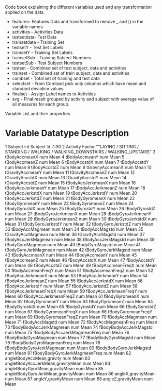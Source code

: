 Code book explaining the different variables used and any transformation applied on the data.

- features- Features Data and transformed to remove _ and () in the variable names.
- activities - Activities Data
- testsetdata- Test Data
- trainsetdata - Training Set
- testsetY - Test Set Labels
- trainsetY - Training Set Labels
- trainsetSub - Training Subject Numbers
- testsetSub - Test Subject Numbers
- testset - Combined set of test subject, data and activities
- trainset - Combined set of train subject, data and activities
- combset - Total set of training and test data
- selectset - From Combset pick only columns which have mean and standard deviation values
- finalset - Assign Label names to Activities
- avg - Final result grouped by activity and subject with average value of all measures for each group.


Variable List and their properties
#	Variable	Datatype	Description
1	Subject	int			Subject Id :1:30
2	Activity			Factor	""LAYING / SITTING / STANDING / WALKING / WALKING_DOWNSTAIRS / WALKING_UPSTAIRS"
3	tBodyAccmeanX	num		Mean
4	tBodyAccmeanY	num		Mean
5	tBodyAccmeanZ	num		Mean
6	tBodyAccstdX	num		Mean
7	tBodyAccstdY	num		Mean
8	tBodyAccstdZ	num		Mean
9	tGravityAccmeanX	num	Mean
10	tGravityAccmeanY	num	Mean
11	tGravityAccmeanZ	num	Mean
12	tGravityAccstdX	num		Mean
13	tGravityAccstdY	num		Mean
14	tGravityAccstdZ	num		Mean
15	tBodyAccJerkmeanX	num	Mean
16	tBodyAccJerkmeanY	num	Mean
17	tBodyAccJerkmeanZ	num	Mean
18	tBodyAccJerkstdX	num	Mean
19	tBodyAccJerkstdY	num	Mean
20	tBodyAccJerkstdZ	num	Mean
21	tBodyGyromeanX	num		Mean
22	tBodyGyromeanY	num		Mean
23	tBodyGyromeanZ	num		Mean
24	tBodyGyrostdX	num		Mean
25	tBodyGyrostdY	num		Mean
26	tBodyGyrostdZ	num		Mean
27	tBodyGyroJerkmeanX	num	Mean
28	tBodyGyroJerkmeanY	num	Mean
29	tBodyGyroJerkmeanZ	num	Mean
30	tBodyGyroJerkstdX	num	Mean
31	tBodyGyroJerkstdY	num	Mean
32	tBodyGyroJerkstdZ	num	Mean
33	tBodyAccMagmean	num	Mean
34	tBodyAccMagstd	num	Mean
35	tGravityAccMagmean	num	Mean
36	tGravityAccMagstd	num	Mean
37	tBodyAccJerkMagmean	num	Mean
38	tBodyAccJerkMagstd	num	Mean
39	tBodyGyroMagmean	num	Mean
40	tBodyGyroMagstd	num	Mean
41	tBodyGyroJerkMagmean	num	Mean
42	tBodyGyroJerkMagstd	num	Mean
43	fBodyAccmeanX	num	Mean
44	fBodyAccmeanY	num	Mean
45	fBodyAccmeanZ	num	Mean
46	fBodyAccstdX	num	Mean
47	fBodyAccstdY	num	Mean
48	fBodyAccstdZ	num	Mean
49	fBodyAccmeanFreqX	num	Mean
50	fBodyAccmeanFreqY	num	Mean
51	fBodyAccmeanFreqZ	num	Mean
52	fBodyAccJerkmeanX	num	Mean
53	fBodyAccJerkmeanY	num	Mean
54	fBodyAccJerkmeanZ	num	Mean
55	fBodyAccJerkstdX	num	Mean
56	fBodyAccJerkstdY	num	Mean
57	fBodyAccJerkstdZ	num	Mean
58	fBodyAccJerkmeanFreqX	num	Mean
59	fBodyAccJerkmeanFreqY	num	Mean
60	fBodyAccJerkmeanFreqZ	num	Mean
61	fBodyGyromeanX	num	Mean
62	fBodyGyromeanY	num	Mean
63	fBodyGyromeanZ	num	Mean
64	fBodyGyrostdX	num	Mean
65	fBodyGyrostdY	num	Mean
66	fBodyGyrostdZ	num	Mean
67	fBodyGyromeanFreqX	num	Mean
68	fBodyGyromeanFreqY	num	Mean
69	fBodyGyromeanFreqZ	num	Mean
70	fBodyAccMagmean	num	Mean
71	fBodyAccMagstd	num	Mean
72	fBodyAccMagmeanFreq	num	Mean
73	fBodyBodyAccJerkMagmean	num	Mean
74	fBodyBodyAccJerkMagstd	num	Mean
75	fBodyBodyAccJerkMagmeanFreq	num	Mean
76	fBodyBodyGyroMagmean	num	Mean
77	fBodyBodyGyroMagstd	num	Mean
78	fBodyBodyGyroMagmeanFreq	num	Mean
79	fBodyBodyGyroJerkMagmean	num	Mean
80	fBodyBodyGyroJerkMagstd	num	Mean
81	fBodyBodyGyroJerkMagmeanFreq	num	Mean
82	angletBodyAccMean,gravity	num	Mean
83	angletBodyAccJerkMean,gravityMean	num	Mean
84	angletBodyGyroMean,gravityMean	num	Mean
85	angletBodyGyroJerkMean,gravityMean:	num	Mean
86	angleX,gravityMean	num	Mean
87	angleY,gravityMean	num	Mean
88	angleZ,gravityMean	num	Mean
